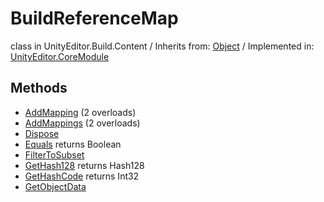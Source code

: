 # BuildReferenceMap
class in UnityEditor.Build.Content
 / Inherits from: <a href="https://docs.unity3d.com/6000.0/Documentation/ScriptReference/Object.html" target="_blank">Object</a> / Implemented in: <a href="https://docs.unity3d.com/6000.0/Documentation/ScriptReference/UnityEditor.CoreModule.html" target="_blank">UnityEditor.CoreModule</a>
## Methods
- <a href="https://docs.unity3d.com/6000.0/Documentation/ScriptReference/BuildReferenceMap.AddMapping.html" target="_blank">AddMapping</a> (2 overloads)
- <a href="https://docs.unity3d.com/6000.0/Documentation/ScriptReference/BuildReferenceMap.AddMappings.html" target="_blank">AddMappings</a> (2 overloads)
- <a href="https://docs.unity3d.com/6000.0/Documentation/ScriptReference/BuildReferenceMap.Dispose.html" target="_blank">Dispose</a>
- <a href="https://docs.unity3d.com/6000.0/Documentation/ScriptReference/BuildReferenceMap.Equals.html" target="_blank">Equals</a> returns Boolean
- <a href="https://docs.unity3d.com/6000.0/Documentation/ScriptReference/BuildReferenceMap.FilterToSubset.html" target="_blank">FilterToSubset</a>
- <a href="https://docs.unity3d.com/6000.0/Documentation/ScriptReference/BuildReferenceMap.GetHash128.html" target="_blank">GetHash128</a> returns Hash128
- <a href="https://docs.unity3d.com/6000.0/Documentation/ScriptReference/BuildReferenceMap.GetHashCode.html" target="_blank">GetHashCode</a> returns Int32
- <a href="https://docs.unity3d.com/6000.0/Documentation/ScriptReference/BuildReferenceMap.GetObjectData.html" target="_blank">GetObjectData</a>
